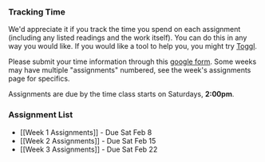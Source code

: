 ### Tracking Time

We'd appreciate it if you track the time you spend on each assignment (including any listed readings and the work itself). You can do this in any way you would like. If you would like a tool to help you, you might try [Toggl](https://www.toggl.com).

Please submit your time information through this [google form](https://docs.google.com/forms/d/1r3Ymzl-VhsW_o9EMp7GoRDtLfIhTVaQZ5CNTioyzA5M/viewform). Some weeks may have multiple "assignments" numbered, see the week's assignments page for specifics.

Assignments are due by the time class starts on Saturdays, **2:00pm**.

### Assignment List

- [[Week 1 Assignments]] - Due Sat Feb 8
- [[Week 2 Assignments]] - Due Sat Feb 15
- [[Week 3 Assignments]] - Due Sat Feb 22